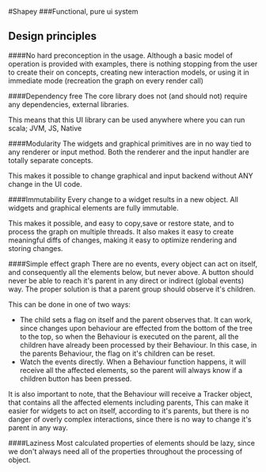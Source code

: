  #Shapey
 ###Functional, pure ui system


 ## Design principles
 
 ####No hard preconception in the usage.
 Although a basic model of operation is provided with examples, there is nothing stopping from the user to create their on concepts, creating new interaction models, or using it in immediate mode (recreation the graph on every render call) 
 
 ####Dependency free
 The core library does not (and should not) require any dependencies, external libraries.
 
 This means that this UI library can be used anywhere where you can run scala; JVM, JS, Native
 
 ####Modularity
 The widgets and graphical primitives are in no way tied to any renderer or input method.
 Both the renderer and the input handler are totally separate concepts.
 
 This makes it possible to change graphical and input backend without ANY change in the UI code.
 
 ####Immutability
 Every change to a widget results in a new object.
 All widgets and graphical elements are fully immutable.
 
 This makes it possible, and easy to copy,save or restore state, and to process the graph on multiple threads. It also makes it easy to create meaningful diffs of changes, making it easy to optimize rendering and storing changes.
 
 
 
 ####Simple effect graph
 There are no events, every object can act on itself, and consequently all the elements below, but never above. A button should never be able to reach it's parent in any direct or indirect (global events) way. The proper solution is that a parent group should observe it's children.
 
 This can be done in one of two ways:
 
  - The child sets a flag on itself and the parent observes that. It can work, since changes upon behaviour are effected from the bottom of the tree to the top, so when the Behaviour is executed on the parent, all the children have already been processed by their Behaviour. In this case, in the parents Behaviour, the flag on it's children can be reset.
  - Watch the events directly. When a Behaviour function happens, it will receive all the affected elements, so the parent will always know if a children button has been pressed.
  
  It is also important to note, that the Behaviour will receive a Tracker object, that contains all the affected elements including parents, This can make it easier for widgets to act on itself, according to it's parents, but there is no danger of overly complex interactions, since there is no way to change it's parent in any way.  
  
####Laziness
 Most calculated properties of elements should be lazy, since we don't always need all of the properties throughout the processing of object.
 